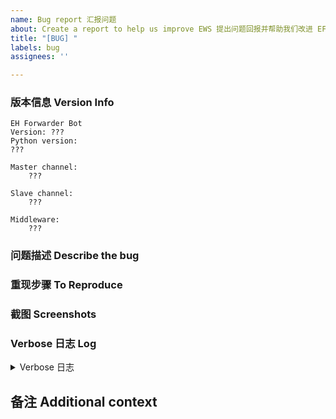 ```yaml
---
name: Bug report 汇报问题
about: Create a report to help us improve EWS 提出问题回报并帮助我们改进 EFB 微信从端。
title: "[BUG] "
labels: bug
assignees: ''

---
```


<!--
ATTENTION:
Please ensure that the bug is about EFB WeChat Slave.
Bugs caused by other modules should go to their respective repositories.
Irrelevant issues will be locked, transferred, or removed.

请注意，在您提交 issue 之前：
* 请完全理解并尽可能遵守提问的智慧以及 EFB 项目贡献指南的有关部分。
* 请检查此前是否有其他人提交过相关问题。
* 请查阅 EFB 说明文档及本项目说明是否已针对您的问题进行说明。

提问的智慧: https://github.com/FredWe/How-To-Ask-Questions-The-Smart-Way/blob/master/README-zh_CN.md
EFB 项目贡献指南: https://efb.1a23.studio/blob/master/CONTRIBUTING.md
EFB 说明文档: https://ehforwarderbot.readthedocs.io/

Bug 汇报需要包含完整的重现步骤与 Verbose 级别的日志。日志获取
方式请参照 EFB 说明文档。

这里只接受与 EFB 微信从端相关的建议与 Bug 汇报。其他内容请移步
相应的 GitHub Repository。

项目维护者可能关闭其认为并未遵守以上说明的 Issue，并不予答复。
敬请知悉。
-->

### 版本信息 Version Info
<!-- 
可以通过 ehforwarderbot --version 获取。
You can get this by running `ehforwarderbot --version`. 
-->

```
EH Forwarder Bot
Version: ???
Python version:
???

Master channel:
    ???

Slave channel:
    ???

Middleware:
    ???
```

### 问题描述 Describe the bug
<!-- 
请尽可能详细且完整的描述问题出现的症状，以及期待的正确运行结果。
A clear and concise description of what the bug is, and what you expected to happen.
-->

### 重现步骤 To Reproduce
<!-- 
请尽可能详细且完整的描述使问题出现的步骤。
Steps to reproduce the behavior
-->

### 截图 Screenshots
<!-- 
如果可能，请提供问题相关的截图。
If applicable, add screenshots to help explain your problem.
-->


### Verbose 日志 Log
<details>
<summary>Verbose 日志</summary>

```
请在下方贴出您的 Verbose 日志。如果您对隐私有所顾虑，您可以自行
隐去隐私信息、或 GPG 加密至 BD6B65EC00638DC9083781D5D4B65BB1A106200A。

【贴在下面】



【贴在上面】

```
 
</details>

## 备注 Additional context
